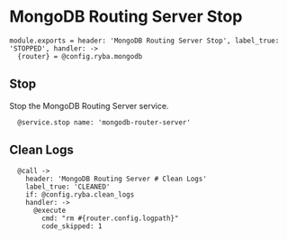 
# MongoDB Routing Server Stop

    module.exports = header: 'MongoDB Routing Server Stop', label_true: 'STOPPED', handler: ->
      {router} = @config.ryba.mongodb

## Stop

Stop the MongoDB Routing Server service.

      @service.stop name: 'mongodb-router-server'

## Clean Logs

      @call ->
        header: 'MongoDB Routing Server # Clean Logs'
        label_true: 'CLEANED'
        if: @config.ryba.clean_logs
        handler: ->
          @execute
            cmd: "rm #{router.config.logpath}"
            code_skipped: 1
